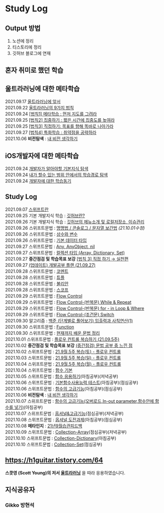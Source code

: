 # Study Log

## Output 방법
1. 노션에 정리
2. 티스토리에 정리
3. 깃허브 블로그에 연재


## 혼자 취미로 했던 학습

## 울트라러닝에 대한 메타학습
2021.09.17 [울트라러닝에 앞서](https://wisehyun0814.github.io/ultralearningproject/ultra-learning-intro/)  
2021.09.22 [울트라러닝의 9가지 법칙](https://h1guitar.tistory.com/22)  
2021.09.24 [[법칙1] 메타학습 : 먼저 지도를 그려라](https://wisehyun0814.github.io/ultralearningproject/ultra-learning-1/)  
2021.09.25 [[법칙2] 집중하기 : 짧은 시간에 집중도를 높여라](https://wisehyun0814.github.io/ultralearningproject/ultra-learning-2/)  
2021.09.25 [[법칙3] 직접하기: 목표를 향해 똑바로 나아가라](https://wisehyun0814.github.io/ultralearningproject/ultra-learning-3/)  
2021.09.27 [[법칙4] 특화학습 : 취약점을 공략하라](https://wisehyun0814.github.io/ultralearningproject/ultra-learning-4/)  
2021.10.06 **비전탐색** : [내 비전 생각하기](https://h1guitar.tistory.com/59)

## iOS개발자에 대한 메타학습
2021.09.24 [개발자가 알아야할 기본지식 탐색](https://nylonguitarist.notion.site/0c71b8ed55004fd7895767e07b914045)  
2021.09.24 [내가 할수 있는 범위 안에서의 학습경로 탐색](https://www.notion.so/nylonguitarist/1-4b1acdc88b1b496699c7733f39bde4ec)  
2021.09.24 [개발자에 대한 학습동기](https://www.notion.so/nylonguitarist/1-4b1acdc88b1b496699c7733f39bde4ec)  

## Study Log
2021.09.07 [스위프트란](https://h1guitar.tistory.com/13)  
2021.09.25 기본 개발지식 학습 : [깃허브란?](https://h1guitar.tistory.com/30?category=962956)  
2021.09.26 기본 개발지식 학습 : [깃허브의 메뉴소개 및 로컬저장소, 이슈관리](https://h1guitar.tistory.com/31?category=962956)  
2021.09.26 스위프트문법 : [명명법 / 콘솔로그 / 문자열 보간법](https://h1guitar.tistory.com/32) *(21.10.01수정)*  
2021.09.26 스위프트문법 : [상수와 변수](https://h1guitar.tistory.com/33)  
2021.09.26 스위프트문법 : [기본 데이터 타입](https://h1guitar.tistory.com/34)  
2021.09.27 스위프트문법 : [Any, AnyObject, nil](https://h1guitar.tistory.com/36?category=959106)  
2021.09.27 스위프트문법 : [컬렉션 타입 (Array, Dictionary, Set) ](https://bit.ly/3mBJI0N)  
2021.09.27 **중간점검 및 학습목표 보강** [[법칙 3] 직접 하기 → 실천편](https://h1guitar.tistory.com/38)  
2021.09.27 [(업데이트) 개발공부 플랜 (21.09.27)](https://h1guitar.tistory.com/39)  
2021.09.28 스위프트문법 : [코멘트](https://h1guitar.tistory.com/40)  
2021.09.28 스위프트문법 : [튜플](https://h1guitar.tistory.com/41)  
2021.09.28 스위프트문법 : [불리안](https://h1guitar.tistory.com/42)  
2021.09.28 스위프트문법 : [스코프](https://h1guitar.tistory.com/43)  
2021.09.29 스위프트문법 : [Flow Control](https://h1guitar.tistory.com/44)  
2021.09.29 스위프트문법 : [Flow Control-(반복문) While & Repeat](https://h1guitar.tistory.com/45)  
2021.09.29 스위프트문법 : [Flow Control-(반복문) for - in Loop & Where](https://h1guitar.tistory.com/46)  
2021.09.29 스위프트문법 : [Flow Control-(조건문) Switch](https://h1guitar.tistory.com/47)  
2021.09.30 알고리즘 : [백준 (단계별로 풀어보기) 입출력과 사칙연산(1)](https://bit.ly/3oDZQ4r)  
2021.09.30 스위프트문법 : [Function](https://bit.ly/3iGBL9k)  
2021.09.30 스위프트문법 : [현재까지 배운 문법 정리](https://bit.ly/2ZUgTVp)  
2021.10.01 스위프트문법 : [플로우 컨트롤 복습하기 (21.09.5주)](https://h1guitar.tistory.com/49)  
2021.10.02 **중간점검 및 학습목표 보강** [(중간점검) 문법 공부 중 느낀 점](https://h1guitar.tistory.com/51)  
2021.10.02 스위프트문법 : [21.9월.5주 복습(토) - 플로우 컨트롤](https://h1guitar.tistory.com/52)  
2021.10.03 스위프트문법 : [21.9월.5주 복습(일) - 플로우 컨트롤](https://h1guitar.tistory.com/53)  
2021.10.04 스위프트문법 : [21.9월.5주 복습(월) - 플로우 컨트롤](https://h1guitar.tistory.com/54)  
2021.10.04 스위프트문법 : [함수 기본](https://h1guitar.tistory.com/55)  
2021.10.05 스위프트문법 : [함수 응용하기](https://h1guitar.tistory.com/56)(아침공부)(저녁공부)  
2021.10.06 스위프트문법 : [기본함수사용능력 테스트](https://h1guitar.tistory.com/57)(아침공부)(점심공부)  
2021.10.06 스위프트문법 : [함수의 고급기능](https://bit.ly/2YyjHav)(아침공부)(점심공부)  
2021.10.06 **비전탐색** : [내 비전 생각하기](https://bit.ly/3oGQHIj)  
2021.10.07 스위프트문법 : [함수의 고급기능(오버로드,In-out parameter,함수안에 함수를 넣기)](https://bit.ly/2YyjHav)(아침공부)  
2021.10.07 스위프트문법 : [옵셔널&고급기능](https://bit.ly/3oKpbJU)(점심공부)(저녁공부)  
2021.10.08 스위프트문법 : [옵셔널 도전과제](https://bit.ly/3uSJh5H)(아침공부)(점심공부)  
2021.10.08 **메타인지** : [21년9월습관피드백](https://bit.ly/3Dn7Ydz)  
2021.10.09 스위프트문법 : [Collection-Array](https://bit.ly/2Ywc04R)(점심공부)(저녁공부)  
2021.10.10 스위프트문법 : [Collection-Dictionary](https://bit.ly/3akq03Q)(아침공부)  
2021.10.10 스위프트문법 : [Collection-Set](https://bit.ly/3AuKUHU)(점심공부)  


https://h1guitar.tistory.com/64
---

**스콧영 (Scott Young)의 저서 [울트라러닝](http://www.kyobobook.co.kr/product/detailViewKor.laf?mallGb=KOR&ejkGb=KOR&barcode=9791162541289)** 을 따라 응용하였습니다.


## 지식공유자

### Gikko 방현석  


